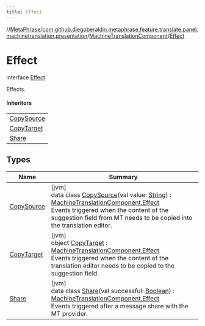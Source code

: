 ```yaml
---
title: Effect
---
```

//[MetaPhrase](../../../../index.html)/[com.github.diegoberaldin.metaphrase.feature.translate.panel.machinetranslation.presentation](../../index.html)/[MachineTranslationComponent](../index.html)/[Effect](index.html)



# Effect

interface [Effect](index.html)

Effects.



#### Inheritors


| |
|---|
| [CopySource](-copy-source/index.html) |
| [CopyTarget](-copy-target/index.html) |
| [Share](-share/index.html) |


## Types


| Name | Summary |
|---|---|
| [CopySource](-copy-source/index.html) | [jvm]<br>data class [CopySource](-copy-source/index.html)(val value: [String](https://kotlinlang.org/api/latest/jvm/stdlib/kotlin/-string/index.html)) : [MachineTranslationComponent.Effect](index.html)<br>Events triggered when the content of the suggestion field from MT needs to be copied into the translation editor. |
| [CopyTarget](-copy-target/index.html) | [jvm]<br>object [CopyTarget](-copy-target/index.html) : [MachineTranslationComponent.Effect](index.html)<br>Events triggered when the content of the translation editor needs to be copied to the suggestion field. |
| [Share](-share/index.html) | [jvm]<br>data class [Share](-share/index.html)(val successful: [Boolean](https://kotlinlang.org/api/latest/jvm/stdlib/kotlin/-boolean/index.html)) : [MachineTranslationComponent.Effect](index.html)<br>Events triggered after a message share with the MT provider. |

